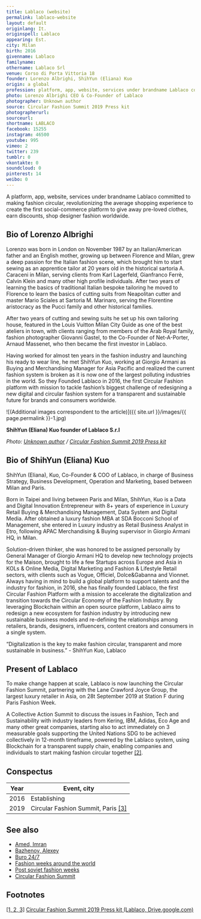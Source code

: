 ```yaml
---
title: Lablaco (website)
permalink: lablaco-website
layout: default
originlang: It.
originspell: Lablaco
appearing: Est.
city: Milan
birth: 2016
givenname: Lablaco
familyname:
othername: Lablaco Srl
venue: Corso di Porta Vittoria 18
founder: Lorenzo Albrighi, ShihYun (Eliana) Kuo
origin: a global
profession: platform, app, website, services under brandname Lablaco committed to making fashion circular
photo: Lorenzo Albrighi CEO & Co-Founder of Lablaco
photographer: Unknown author
source: Circular Fashion Summit 2019 Press kit
photographerurl:
sourceurl:
shortname: LABLACO
facebook: 15255
instagram: 46500
youtube: 995
vimeo: 2
twitter: 239
tumblr: 0
vkontakte: 0
soundcloud: 0
pinterest: 14
weibo: 0
---
```


<!---
To edit top block see
icon "Meta Data"
on right menu
Full edit instructions
indexmod.gq/edit
-->

A platform, app, website, services under brandname Lablaco committed to making fashion circular, revolutionizing the average shopping experience to create the first social-commerce platform to give away pre-loved clothes, earn discounts, shop designer fashion worldwide.

## Bio of Lorenzo Albrighi

Lorenzo was born in London on November 1987 by an Italian/American father and an English mother, growing up between Florence and Milan, grew a deep passion for the Italian fashion scene, which brought him to start sewing as an apprentice tailor at 20 years old in the historical sartoria A. Caraceni in Milan, serving clients from Karl Lagerfeld, Gianfranco Ferrè, Calvin Klein and many other high profile individuals.
After two years of learning the basics of traditional Italian bespoke tailoring he moved to Florence to learn the basics of cutting suits from Neapolitan cutter and master Mario Sciales at Sartoria M. Marinaro, serving the Florentine aristocracy as the Pucci family and other historical families.

After two years of cutting and sewing suits he set up his own tailoring house, featured in the Louis Vuitton Milan City Guide as one of the best ateliers in town, with clients ranging from members of the Arab Royal family, fashion photographer Giovanni Gastel, to the Co-Founder of Net-A-Porter, Arnaud Massenet, who then became the first investor in Lablaco.

Having worked for almost ten years in the fashion industry and launching his ready to wear line, he met ShihYun Kuo, working at Giorgio Armani as Buying and Merchandising Manager for Asia Pacific and realized the current fashion system is broken as it is now one of the largest polluting industries in the world.
So they Founded Lablaco in 2016,  the first Circular Fashion platform with mission to tackle fashion’s biggest challenge of redesigning a new digital and circular fashion system for a transparent and sustainable future for brands and consumers worldwide.

![(Additional images correspondent to the article)]({{ site.url }}/images/{{ page.permalink }}-1.jpg)

**ShihYun (Eliana) Kuo founder of Lablaco S.r.l**

*Photo: [Unknown author](index) / [Circular Fashion Summit 2019 Press kit](https://drive.google.com/drive/folders/19eKwa6xSuHlYRKag5lo9uP7J9jC7jZCF)*

## Bio of ShihYun (Eliana) Kuo

ShihYun (Eliana), Kuo, Co-Founder & COO of Lablaco, in charge of Business Strategy, Business Development, Operation and Marketing, based between Milan and Paris.

Born in Taipei and living between Paris and Milan, ShihYun, Kuo is a Data and Digital Innovation Entrepreneur with 8+ years of experience in Luxury Retail Buying & Merchandising Management, Data System and Digital Media. After obtained a luxury fashion MBA at SDA Bocconi School of Management, she entered in Luxury industry as Retail Business Analyst in Etro, following APAC Merchandising & Buying supervisor in Giorgio Armani HQ, in Milan.

Solution-driven thinker, she was honored to be assigned personally by General Manager of Giorgio Armani HQ to develop new technology projects for the Maison, brought to life a few Startups across Europe and Asia in KOLs & Online Media, Digital Marketing and Fashion & Lifestyle Retail sectors, with clients such as Vogue, Officiel, Dolce&Gabanna and Vionnet.  Always having in mind to build a global platform to support talents and the industry for fashion, in 2016,  she has finally founded Lablaco, the first Circular Fashion Platform with a mission to accelerate the digitalization and transition towards the Circular Economy of the Fashion Industry. By leveraging Blockchain within an open source platform, Lablaco aims to redesign a new ecosystem for fashion industry by introducing new sustainable business models and re-defining the relationships among retailers, brands, designers, influencers, content creators and consumers in a single system.

“Digitalization is the key to make fashion circular, transparent and more sustainable in business.” - ShihYun Kuo, Lablaco



## Present of Lablaco

To make change happen at scale, Lablaco is now launching the Circular Fashion Summit, partnering with the Lane Crawford Joyce Group, the largest luxury retailer in Asia, on 28t September 2019 at Station F during Paris Fashion Week.

A Collective Action Summit to discuss the issues in Fashion, Tech and Sustainability with industry leaders from Kering, IBM, Adidas, Eco Age and many other great companies, starting also to act immediately on 3 measurable goals supporting the United Nations SDG to be achieved collectively in 12-month timeframe, powered by the Lablaco system, using Blockchain for a transparent supply chain, enabling companies and individuals to start making fashion circular together <span id="a1">[\[2\]](#f1)</span>.


## Сonspectus

|Year|Event, city|
|-|-|
|2016|Establishing|
|2019|Circular Fashion Summit, Paris <span id="a1">[\[3\]](#f1)</span>|

## See also

+ [Amed, Imran](amed-imran)
+ [Bazhenov, Alexey](bazhenov-alexey)
+ [Buro 24/7](buro-24-7)
+ [Fashion weeks around the world](fashion-weeks-around-the-world)
+ [Post soviet fashion weeks](post-soviet-fashion-weeks)
+ [Circular Fashion Summit](circular-fashion-summit)

## Footnotes

[[1, 2, 3]](#a1) <span id="f1"></span> [Circular Fashion Summit 2019 Press kit (Lablaco, Drive.google.com)](https://drive.google.com/drive/folders/19eKwa6xSuHlYRKag5lo9uP7J9jC7jZCF)
